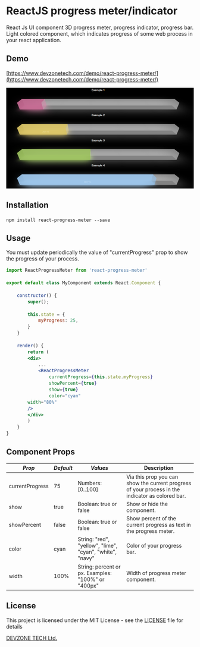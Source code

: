 ReactJS progress meter/indicator
=========

React Js UI component 3D progress meter, progress indicator, progress bar. Light colored component, which indicates progress of some web process in your react application.

## Demo
[https://www.devzonetech.com/demo/react-progress-meter/](https://www.devzonetech.com/demo/react-progress-meter/)

![Demo image of progress meter/indicator](https://raw.githubusercontent.com/devzonetech/react-progress-meter/master/css/img/react-progress-meter.png)

## Installation

  `npm install react-progress-meter --save`

## Usage
You must update periodically the value of "currentProgress" prop to show the progress of your process.

```jsx
import ReactProgressMeter from 'react-progress-meter'

export default class MyComponent extends React.Component {
    
    constructor() {
        super();

        this.state = {
            myProgress: 25,
        }
    }
    
    render() {
        return (
        <div>
            ...
            <ReactProgressMeter 
                currentProgress={this.state.myProgress} 
                showPercent={true}
                show={true}
                color="cyan" 
		width="80%"
	    />
        </div>
        )
    }
}
```

## Component Props 

| *Prop*       | *Default* | *Values*                                   | Description                                                                                      |
|-----------------|---------|----------------------------------------------------|--------------------------------------------------------------------------------------------------|
| currentProgress | 75      | Numbers: [0..100]                                   | Via this prop you can show the current progress of your process in the indicator as colored bar. |
| show            | true    | Boolean: true or false                                      | Show or hide the component.                                                                      |
| showPercent     | false   | Boolean: true or false                                      | Show percent of the current progress as text in the progress meter.                              |
| color           | cyan    | String: "red", "yellow", "lime",  "cyan", "white", "navy"  | Color of your progress bar.   
| width           | 100%    | String: percent or px. Examples: "100%" or "400px"  | Width of progress meter component.   

## License
This project is licensed under the MIT License - see the [LICENSE](LICENSE) file for details

[DEVZONE TECH Ltd.](https://www.devzonetech.com/)